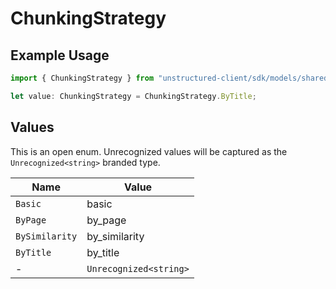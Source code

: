 # ChunkingStrategy

## Example Usage

```typescript
import { ChunkingStrategy } from "unstructured-client/sdk/models/shared";

let value: ChunkingStrategy = ChunkingStrategy.ByTitle;
```

## Values

This is an open enum. Unrecognized values will be captured as the `Unrecognized<string>` branded type.

| Name                   | Value                  |
| ---------------------- | ---------------------- |
| `Basic`                | basic                  |
| `ByPage`               | by_page                |
| `BySimilarity`         | by_similarity          |
| `ByTitle`              | by_title               |
| -                      | `Unrecognized<string>` |